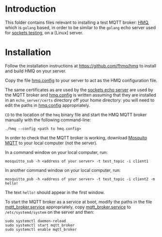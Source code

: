 # Introduction
This folder contains files relevant to installing a test MQTT broker: [HMQ](https://github.com/fhmq/hmq), which is `golang` based, in order to be similar to the `golang` echo server used for [sockets testing](../../../sock/test/echo_server), on a \[Linux\] server.

# Installation
Follow the installation instructions at https://github.com/fhmq/hmq to install and build HMQ on your server.

Copy the file [hmq.config](hmq.config) to your server to act as the HMQ configuration file.

The same certificates as are used by the [sockets echo server](../../../sock/test/echo_server) are used by the MQTT broker and [hmq.config](hmq.config) is written assuming that they are installed in an `echo_server/certs` directory off your home directory: you will need to edit the paths in [hmq.config](hmq.config) appropriately.

`CD` to the location of the `hmq` binary file and start the HMQ MQTT broker manually with the following command-line:

```
./hmq --config <path to hmq.config>
```

In order to check that the MQTT broker is working, download [Mosquito MQTT](https://mosquitto.org/download/) to your local computer (not the server).

In a command window on your local computer, run:

```
mosquitto_sub -h <address of your server> -t test_topic -i client1
```

In another command window on your local computer, run:

```
mosquitto_pub -h <address of your server> -t test_topic -i client2 -m hello!
```

The text `hello!` should appear in the first window.

To start the MQTT broker as a service at boot, modify the paths in the file [mqtt_broker.service](mqtt_broker.service) appropriately, copy [mqtt_broker.service](mqtt_broker.service) to `/etc/systemd/system` on the server and then:

```
sudo systemctl daemon-reload
sudo systemctl start mqtt_broker
sudo systemctl enable mqtt_broker
```